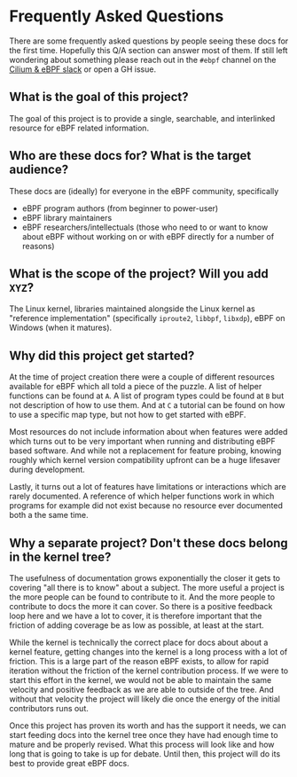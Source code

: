 # Frequently Asked Questions

There are some frequently asked questions by people seeing these docs for the first time. Hopefully this Q/A section can answer most of them. If still left wondering about something please reach out in the `#ebpf` channel on the [Cilium & eBPF slack](https://cilium.herokuapp.com/) or open a GH issue.

## What is the goal of this project?

The goal of this project is to provide a single, searchable, and interlinked resource for eBPF related information.

## Who are these docs for? What is the target audience?

These docs are (ideally) for everyone in the eBPF community, specifically

* eBPF program authors (from beginner to power-user)
* eBPF library maintainers
* eBPF researchers/intellectuals (those who need to or want to know about eBPF without working on or with eBPF directly for a number of reasons)

## What is the scope of the project? Will you add `XYZ`?

The Linux kernel, libraries maintained alongside the Linux kernel as "reference implementation" (specifically `iproute2`, `libbpf`, `libxdp`), eBPF on Windows (when it matures). 

## Why did this project get started?

At the time of project creation there were a couple of different resources available for eBPF which all told a piece of the puzzle. A list of helper functions can be found at `A`. A list of program types could be found at `B` but not description of how to use them. And at `C` a tutorial can be found on how to use a specific map type, but not how to get started with eBPF. 

Most resources do not include information about when features were added which turns out to be very important when running and distributing eBPF based software. And while not a replacement for feature probing, knowing roughly which kernel version compatibility upfront can be a huge lifesaver during development.

Lastly, it turns out a lot of features have limitations or interactions which are rarely documented. A reference of which helper functions work in which programs for example did not exist because no resource ever documented both a the same time.

## Why a separate project? Don't these docs belong in the kernel tree?

The usefulness of documentation grows exponentially the closer it gets to covering "all there is to know" about a subject. The more useful a project is the more people can be found to contribute to it. And the more people to contribute to docs the more it can cover. So there is a positive feedback loop here and we have a lot to cover, it is therefore important that the friction of adding coverage be as low as possible, at least at the start.

While the kernel is technically the correct place for docs about about a kernel feature, getting changes into the kernel is a long process with a lot of friction. This is a large part of the reason eBPF exists, to allow for rapid iteration without the friction of the kernel contribution process. If we were to start this effort in the kernel, we would not be able to maintain the same velocity and positive feedback as we are able to outside of the tree. And without that velocity the project will likely die once the energy of the initial contributors runs out.

Once this project has proven its worth and has the support it needs, we can start feeding docs into the kernel tree once they have had enough time to mature and be properly revised. What this process will look like and how long that is going to take is up for debate. Until then, this project will do its best to provide great eBPF docs.
